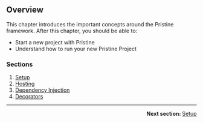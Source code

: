 Overview
--------

This chapter introduces the important concepts around the Pristine framework. After this chapter, you should be able to:
* Start a new project with Pristine
* Understand how to run your new Pristine Project


### Sections
1. [Setup](01.setup.md)
2. [Hosting](02.hosting.md)
3. [Dependency Injection](03.dependency-injection.md)
4. [Decorators](04.decorators.md)

-----

<p align="right">
<strong>Next section: </strong> <a href="01.setup.md">Setup</a>
</p>